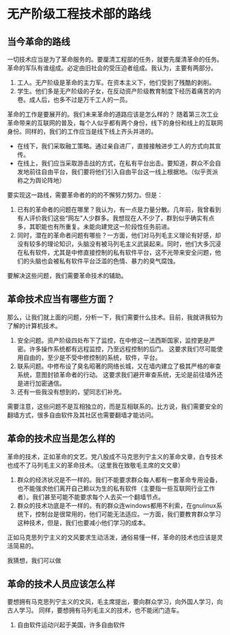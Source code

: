 # 无产阶级工程技术部的路线
## 当今革命的路线
一切技术应当是为了革命服务的。要厘清工程部的任务，就要先厘清革命的任务。
革命的军队有谁组成。必定由旧社会的受压迫者组成。我认为，主要有两部分。
1. 工人。无产阶级是革命的主力军。在资本主义下，他们受到了残酷的剥削。
2. 学生。他们多是无产阶级的子女，在反动资产阶级教育制度下经历着痛苦的内卷。成人后，也多不过是万千工人的一员。

革命的工作是要展开的。我们未来革命的道路应该是怎么样的？
随着第三次工业革命带来的互联网的普及，每个人似乎都有两个身份，线下的身份和线上的互联网身份。同样的，我们的工作应当是线下线上齐头并进的。
+ 在线下，我们采取融工策略。通过亲自进厂，直接接触进步工人的方式向其宣传。
+ 在线上，我们应当采取游击战的方式，在私有平台出击。要知道，群众不会自发地前往自由平台，我们要将他们引入自由平台这一线上根据地。（似乎贡派称之为舆论阵地）

要实现这一路线，需要革命者的的的不懈努力努力。但是：
1.  已有的革命者的问题在哪里？我认为，有一点是力量分散。几年前，我曾看到有人评价我们这些“网左”人少群多。我想现在人不少了，群到似乎确实有点多，其职能也有所重复。未能向建党这一阶段性任务前进。
2. 同时，潜在的革命者问题有哪些？一方面，他们对马列毛主义理论有好感，却没有较多的理论知识，头脑没有被马列毛主义武装起来。同时，他们大多沉浸在私有软件，尤其是中修直接控制的私有软件平台，这不光带来安全问题，他们的头脑也会被私有软件平台泛滥的色情、暴力的臭气腐蚀。

要解决这些问题，我们需要革命技术的辅助。

## 革命技术应当有哪些方面？
那么，让我们就上面的问题，分析一下，我们需要什么技术。目前，我就讲我较为了解的计算机技术。
1. 安全问题。资产阶级四处布下了监控，在中修这一法西斯国家，监控更是严密。许多操作系统都有远程监控，乃至远程控制的后门。
    这要求我们尽可能使用自由的，至少是不受中修控制的系统，软件，平台。
2. 联系问题。中修布设了臭名昭著的网络长城，又在墙内建立了极其严格的审查系统，意图封锁革命者的行动。
   这要求我们避开审查系统，无论是前往墙外还是进行加密通信。
3. 还有一些我没有想到的，望同志们补充。

需要注意，这些问题不是互相独立的，而是互相联系的。比方说，我们需要安全的翻墙方式，很多自由软件及其社区也需要翻墙才能访问。

## 革命的技术应当是怎么样的
革命的技术，正如革命的文艺。党八股成不马克思列宁主义的革命文章，白专技术也成不了马列毛主义的革命技术。（这里我在致敬毛主席的文文章）

1. 群众的经济状况是不一样的。我们不能要求群众每人都有一套革命专用设备，也不能强求他们离开自己赖以为生的私有软件（主要指一些互联网行业工作者）。我们甚至可能不能要求每个人去买一个翻墙节点。
2. 群众的技术功底是不一样的。有的群众连windows都用不利索，在gnulinux系统下，控制台是很常用的，他们可能无法适应。一方面，我们要教育群众学习这种技术，但是，我们也要减小他们学习的成本。

正如马克思列宁主义的文风要求生动活泼，通俗易懂一样，革命的技术也应该是灵活简易的。

我猜想，我们可以做

## 革命的技术人员应该怎么样
要想拥有马克思列宁主义的文风，毛主席提出，要向群众学习，向外国人学习，向古人学习。
同样，要想拥有马列毛主义的技术，也不能闭门造车。
1. 自由软件运动兴起于美国，许多自由软件
<!--stackedit_data:
eyJoaXN0b3J5IjpbNDg3OTIwNDMzLC0xNjc2MzMwMTExLC03MD
g4NTI3NjcsLTE5MjQzNzI5NDRdfQ==
-->